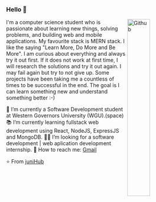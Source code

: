 ### Hello 👋

<img width="35%" align="right" alt="Github" src="https://media.giphy.com/media/L1R1tvI9svkIWwpVYr/giphy.gif" />

I'm a computer science student who is passionate about learning new things, solving problems, and building web and mobile applications. My favourite stack is MERN stack.
I like the saying "Learn More, Do More and Be More". I am curious about everything and always try it out first. If it does not work at first time, I will research the solutions and try it out again. I may fail again but try to not give up. Some projects have been taking me a countless of times to be successful in the end. The goal is I can learn something new and understand something better :-)

🏫 I’m currently a Software Development student at Western Governors University (WGU).(space)
📚 I’m currently learning fullstack web development using React, NodeJS, ExpressJS and MongoDB.
👩‍💻 I’m looking for a software development | web aplication development internship. 
📧 How to reach me: [Gmail](mailto:junitiennguyen@gmail.com)

⭐️ From [juniHub](https://github.com/juniHub)
